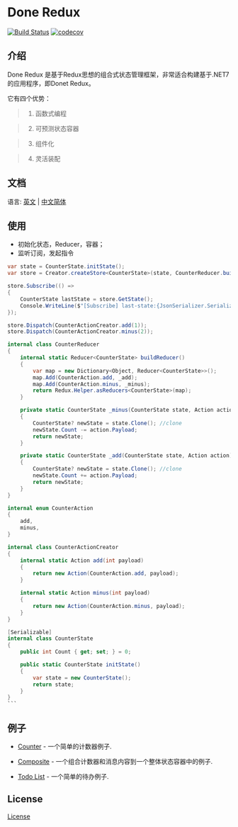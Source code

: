 <h1>Done Redux</h1>

[![Build Status](https://travis-ci.org/gavinhome/done-redux.svg?branch=master)](https://travis-ci.org/gavinhome/done-redux) [![codecov](https://codecov.io/gh/gavinhome/done-redux/branch/master/graph/badge.svg)](https://codecov.io/gh/gvinhome/done-redux)



## 介绍

Done Redux 是基于Redux思想的组合式状态管理框架，非常适合构建基于.NET7的应用程序，即Donet Redux。

它有四个优势：

> 1. 函数式编程

> 2. 可预测状态容器

> 3. 组件化

> 4. 灵活装配



## 文档

语言: [英文](README.md) | [中文简体](doc/README.zh.md)



## 使用

-   初始化状态，Reducer，容器；
-   监听订阅，发起指令

```c#
var state = CounterState.initState();
var store = Creator.createStore<CounterState>(state, CounterReducer.buildReducer());

store.Subscribe(() =>
{
    CounterState lastState = store.GetState();
    Console.WriteLine($"[Subscribe] last-state:{JsonSerializer.Serialize(lastState)}");
});

store.Dispatch(CounterActionCreator.add(1));
store.Dispatch(CounterActionCreator.minus(2));

internal class CounterReducer
{
    internal static Reducer<CounterState> buildReducer()
    {
        var map = new Dictionary<Object, Reducer<CounterState>>();
        map.Add(CounterAction.add, _add);
        map.Add(CounterAction.minus, _minus);
        return Redux.Helper.asReducers<CounterState>(map);
    }

    private static CounterState _minus(CounterState state, Action action)
    {
        CounterState? newState = state.Clone(); //clone
        newState.Count -= action.Payload;
        return newState;
    }

    private static CounterState _add(CounterState state, Action action)
    {
        CounterState? newState = state.Clone(); //clone
        newState.Count += action.Payload;
        return newState;
    }
}

internal enum CounterAction
{
    add,
    minus,
}

internal class CounterActionCreator
{
    internal static Action add(int payload)
    {
        return new Action(CounterAction.add, payload);
    }

    internal static Action minus(int payload)
    {
        return new Action(CounterAction.minus, payload);
    }
}

[Serializable]
internal class CounterState
{
    public int Count { get; set; } = 0;

    public static CounterState initState()
    {
        var state = new CounterState();
        return state;
    }
}
​```
```



## 例子

- [Counter](test/redux_tests/Counter) - 一个简单的计数器例子.

- [Composite](test/redux_tests/Composite) - 一个组合计数器和消息内容到一个整体状态容器中的例子.

- [Todo List](test/redux_tests/TodoList) - 一个简单的待办例子.

  

## License

[License](LICENSE)

